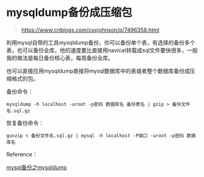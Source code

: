 # mysqldump备份成压缩包

> https://www.cnblogs.com/cxxjohnson/p/7496358.html

利用mysql自带的工具mysqldump备份，你可以备份单个表，有选择的备份多个表，也可以备份全库，他的速度要比直接用navicat转载成sql文件要快很多，一般我的做法是每日备份核心表，每周备份全库。

也可以直接应用mysqldump直接将mysql数据库中的表或者整个数据库备份成压缩格式的包。

备份命令：

```
mysqldump -h localhost -uroot -p密码 数据库名 备份表名 | gzip > 备份文件名.sql.gz
```

恢复备份命令：

```
gunzip < 备份文件名.sql.gz | mysql -h localhost -P端口 -uroot -p密码 数据库名
```

Reference：

[mysql备份之mysqldump](http://blog.csdn.net/zfszhangyuan/article/details/52459921)

